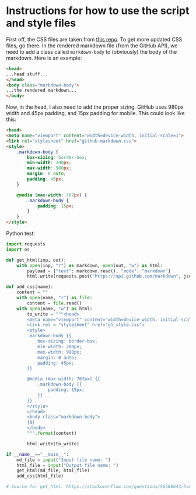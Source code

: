 # Instructions for how to use the script and style files
First off, the CSS files are taken from [this repo](https://github.com/sindresorhus/github-markdown-css). To get more updated CSS files, go there.
In the rendered markdown file (from the GitHub API), we need to add a class called `markdown-body` to (obviously) the body of the markdown. Here is an example:
```html
<head>
...head stuff...
</head>
<body class="markdown-body">
...the rendered markdown...
</body>
```
Now, in the head, I also need to add the proper sizing. GitHub uses 980px width and 45px padding, and 15px padding for mobile. This could look like this:
```html
<head>
<meta name="viewport" content="width=device-width, initial-scale=1">
<link rel="stylesheet" href="github-markdown.css">
<style>
	.markdown-body {
		box-sizing: border-box;
		min-width: 200px;
		max-width: 980px;
		margin: 0 auto;
		padding: 45px;
	}

	@media (max-width: 767px) {
		.markdown-body {
			padding: 15px;
		}
	}
</style>
```
Python test:
```python
import requests
import os

def get_html(inp, out):
    with open(inp, "r") as markdown, open(out, "w") as html:
        payload = {"text": markdown.read(), "mode": "markdown"}
        html.write(requests.post("https://api.github.com/markdown", json=payload).text)

def add_css(name):
    content = ""
    with open(name, "r") as file:
        content = file.read()
    with open(name, "w") as html:
        to_write = """<head>
        <meta name="viewport" content="width=device-width, initial-scale=1">
        <link rel = "stylesheet" href="gh_style.css">
        <style>
        .markdown-body {{
        	box-sizing: border-box;
        	min-width: 200px;
        	max-width: 980px;
        	margin: 0 auto;
        	padding: 45px;
        }}

        @media (max-width: 767px) {{
        	.markdown-body {{
        		padding: 15px;
        	}}
        }}
        </style>
        </head>
        <body class="markdown-body">
        {0}
        </body>
        """.format(content)

        html.write(to_write)

if __name__=="__main__":
    md_file = input("Input file name: ")
    html_file = input("Output file name: ")
    get_html(md_file, html_file)
    add_css(html_file)

# Source for get_html: https://stackoverflow.com/questions/56588643/how-to-use-the-github-markdown-api-using-python
```
